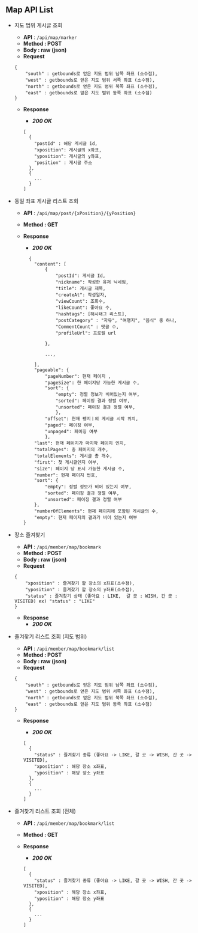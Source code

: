 ## Map API List

- 지도 범위 게시글 조회
    - **API** : `/api/map/marker`
    - **Method : POST**
    - **Body :  raw (json)**
    - **Request**
    
    ```jsonc
    {
        "south" : getbounds로 얻은 지도 범위 남쪽 좌표 (소수점),
        "west" : getbounds로 얻은 지도 범위 서쪽 좌표 (소수점),
        "north" : getbounds로 얻은 지도 범위 북쪽 좌표 (소수점),
        "east" : getbounds로 얻은 지도 범위 동쪽 좌표 (소수점)
    }
    ```
    
    - **Response**
        - ***200 OK***
        
        ```jsonc
        [
          {
            "postId" : 해당 게시글 id,
            "xposition": 게시글의 x좌표,
            "yposition": 게시글의 y좌표,
            "position" : 게시글 주소
          },
          {
            ...        
          }
        ]
        ```
        
- 동일 좌표 게시글 리스트 조회
    - **API** : `/api/map/post/{xPosition}/{yPosition}`
    - **Method : GET**    
    - **Response**
        - ***200 OK***
        
        ```jsonc
          {
            "content": [
                {
                    "postId": 게시글 Id,
                    "nickname": 작성한 유저 닉네임,
                    "title": 게시글 제목,
                    "createAt": 작성일자,
                    "viewCount": 조회수,
                    "likeCount": 좋아요 수,
                    "hashtags": [해시태그 리스트],
                    "postCategory" : "자유", "여행지", "음식" 중 하나,
                    "CommentCount" : 댓글 수,
                    "profileUrl": 프로필 url
                    
                },

                ...,
  
            ],
            "pageable": {
                "pageNumber": 현재 페이지 ,
                "pageSize": 한 페이지당 가능한 게시글 수,
                "sort": {
                    "empty": 정렬 정보가 비어있는지 여부,
                    "sorted": 페이징 결과 정렬 여부,
                    "unsorted": 페이징 결과 정렬 여부,
                    },
                "offset": 현재 펭지ㅣ의 게시글 시작 위치,
                "paged": 페이징 여부,
                "unpaged": 페이징 여부
                },
            "last": 현재 페이지가 마지막 페이지 인지,
            "totalPages": 총 페이지의 개수,
            "totalElements": 게시글 총 개수,
            "first": 첫 게시글인지 여부,
            "size": 페이지 당 표시 가능한 게시글 수,
            "number": 현재 페이지 번호,
            "sort": {
                "empty": 정렬 정보가 비어 있는지 여부,
                "sorted": 페이징 결과 정렬 여부,
                "unsorted": 페이징 결과 정렬 여부
            },
            "numberOfElements": 현재 페이지에 포함된 게시글의 수,
            "empty": 현재 페이지의 결과가 비어 있는지 여부    
        }
        ```
        
- 장소 즐겨찾기
    - **API** : `/api/member/map/bookmark`
    - **Method : POST**
    - **Body :  raw (json)**
    - **Request**
    
    ```jsonc
    {
        "xposition" : 즐겨찾기 할 장소의 x좌표(소수점),
        "yposition" : 즐겨찾기 할 장소의 y좌표(소수점),
        "status" : 즐겨찾기 상태 (좋아요 : LIKE,  갈 곳 : WISH, 간 곳 : VISITED) ex) "status" : "LIKE"
    }
    ```
    
    - **Response**
        - ***200 OK***

- 즐겨찾기 리스트 조회 (지도 범위)
    - **API** : `/api/member/map/bookmark/list`
    - **Method : POST**
    - **Body :  raw (json)**
    - **Request**
    
    ```jsonc
    {
        "south" : getbounds로 얻은 지도 범위 남쪽 좌표 (소수점),
        "west" : getbounds로 얻은 지도 범위 서쪽 좌표 (소수점),
        "north" : getbounds로 얻은 지도 범위 북쪽 좌표 (소수점),
        "east" : getbounds로 얻은 지도 범위 동쪽 좌표 (소수점)
    }
    ```
    
    - **Response**
        - ***200 OK***
        
        ```jsonc
        [
          {
            "status" : 즐겨찾기 종류 (좋아요 -> LIKE, 갈 곳 -> WISH, 간 곳 -> VISITED),
            "xposition" : 해당 장소 x좌표,
            "yposition" : 해당 장소 y좌표
          },
          {
            ...        
          }
        ]
        ```

- 즐겨찾기 리스트 조회 (전체)
    - **API** : `/api/member/map/bookmark/list`
    - **Method : GET**
    - **Response**
        - ***200 OK***
        
        ```jsonc
        [
          {
            "status" : 즐겨찾기 종류 (좋아요 -> LIKE, 갈 곳 -> WISH, 간 곳 -> VISITED),
            "xposition" : 해당 장소 x좌표,
            "yposition" : 해당 장소 y좌표
          },
          {
            ...        
          }
        ]
        ```
        
